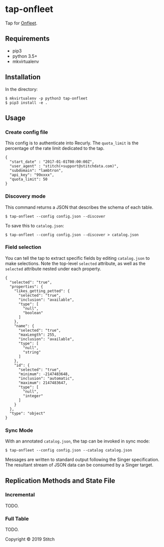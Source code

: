 
# tap-onfleet

Tap for [Onfleet](http://docs.onfleet.com/docs).

## Requirements

- pip3
- python 3.5+
- mkvirtualenv

## Installation

In the directory:

```
$ mkvirtualenv -p python3 tap-onfleet
$ pip3 install -e .
```

## Usage

### Create config file

This config is to authenticate into Recurly. The `quota_limit` is the percentage of the rate limit dedicated to the tap.

```
{
  "start_date" : "2017-01-01T00:00:00Z",
  "user_agent" : "stitch(+support@stitchdata.com)",
  "subdomain": "lambtron",
  "api_key": "99xxxx",
  "quota_limit": 50
}
```

### Discovery mode

This command returns a JSON that describes the schema of each table.

```
$ tap-onfleet --config config.json --discover
```

To save this to `catalog.json`:

```
$ tap-onfleet --config config.json --discover > catalog.json
```

### Field selection

You can tell the tap to extract specific fields by editing `catalog.json` to make selections. Note the top-level `selected` attribute, as well as the `selected` attribute nested under each property.

```
{
  "selected": "true",
  "properties": {
    "likes_getting_petted": {
      "selected": "true",
      "inclusion": "available",
      "type": [
        "null",
        "boolean"
      ]
    },
    "name": {
      "selected": "true",
      "maxLength": 255,
      "inclusion": "available",
      "type": [
        "null",
        "string"
      ]
    },
    "id": {
      "selected": "true",
      "minimum": -2147483648,
      "inclusion": "automatic",
      "maximum": 2147483647,
      "type": [
        "null",
        "integer"
      ]
    }
  },
  "type": "object"
}
```

### Sync Mode

With an annotated `catalog.json`, the tap can be invoked in sync mode:

```
$ tap-onfleet --config config.json --catalog catalog.json
```

Messages are written to standard output following the Singer specification. The resultant stream of JSON data can be consumed by a Singer target.


## Replication Methods and State File

### Incremental

TODO.

### Full Table

TODO.

Copyright &copy; 2019 Stitch
